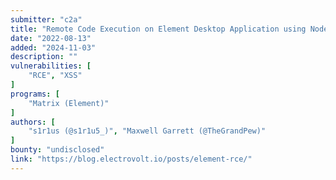 ```yaml
---
submitter: "c2a"
title: "Remote Code Execution on Element Desktop Application using Node Integration in Sub Frames Bypass - CVE-2022-23597"
date: "2022-08-13"
added: "2024-11-03"
description: ""
vulnerabilities: [
    "RCE", "XSS"
]
programs: [
    "Matrix (Element)"
]
authors: [
    "s1r1us (@s1r1u5_)", "Maxwell Garrett (@TheGrandPew)"
]
bounty: "undisclosed"
link: "https://blog.electrovolt.io/posts/element-rce/"
---
```




